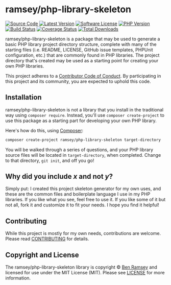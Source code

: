# ramsey/php-library-skeleton

[![Source Code][badge-source]][source]
[![Latest Version][badge-release]][packagist]
[![Software License][badge-license]][license]
[![PHP Version][badge-php]][php]
[![Build Status][badge-build]][build]
[![Coverage Status][badge-coverage]][coverage]
[![Total Downloads][badge-downloads]][downloads]

ramsey/php-library-skeleton is a package that may be used to generate a basic
PHP library project directory structure, complete with many of the starting
files (i.e. README, LICENSE, GitHub issue templates, PHPUnit configuration,
etc.) that are commonly found in PHP libraries. The project directory that's
created may be used as a starting point for creating your own PHP libraries.

This project adheres to a [Contributor Code of Conduct][conduct]. By
participating in this project and its community, you are expected to uphold this
code.


## Installation

ramsey/php-library-skeleton is not a library that you install in the traditional
way using `composer require`. Instead, you'll use `composer create-project` to
use this package as a starting part for developing your own PHP library.

Here's how do this, using [Composer][]:

```bash
composer create-project ramsey/php-library-skeleton target-directory
```

You will be walked through a series of questions, and your PHP library source
files will be located in `target-directory`, when completed. Change to that
directory, `git init`, and off you go!


## Why did you include *x* and not *y*?

Simply put: I created this project skeleton generator for my own uses, and these
are the common files and boilerplate language I use in my PHP libraries. If you
like what you see, feel free to use it. If you like some of it but not all, fork
it and customize it to fit your needs. I hope you find it helpful!


## Contributing

While this project is mostly for my own needs, contributions are welcome. Please
read [CONTRIBUTING][] for details.


## Copyright and License

The ramsey/php-library-skeleton library is copyright © [Ben Ramsey](https://benramsey.com)
and licensed for use under the MIT License (MIT). Please see [LICENSE][] for
more information.


[conduct]: https://github.com/ramsey/php-library-skeleton/blob/master/.github/CODE_OF_CONDUCT.md
[composer]: http://getcomposer.org/
[contributing]: https://github.com/ramsey/php-library-skeleton/blob/master/.github/CONTRIBUTING.md

[badge-source]: http://img.shields.io/badge/source-ramsey/php--library--skeleton-blue.svg?style=flat-square
[badge-release]: https://img.shields.io/packagist/v/ramsey/php-library-skeleton.svg?style=flat-square&label=release
[badge-license]: https://img.shields.io/packagist/l/ramsey/php-library-skeleton.svg?style=flat-square
[badge-php]: https://img.shields.io/packagist/php-v/ramsey/php-library-skeleton.svg?style=flat-square
[badge-build]: https://img.shields.io/travis/ramsey/php-library-skeleton/master.svg?style=flat-square
[badge-coverage]: https://img.shields.io/coveralls/github/ramsey/php-library-skeleton/master.svg?style=flat-square
[badge-downloads]: https://img.shields.io/packagist/dt/ramsey/php-library-skeleton.svg?style=flat-square&colorB=mediumvioletred

[source]: https://github.com/ramsey/php-library-skeleton
[packagist]: https://packagist.org/packages/ramsey/php-library-skeleton
[license]: https://github.com/ramsey/php-library-skeleton/blob/master/LICENSE
[php]: https://php.net
[build]: https://travis-ci.org/ramsey/php-library-skeleton
[coverage]: https://coveralls.io/r/ramsey/php-library-skeleton?branch=master
[downloads]: https://packagist.org/packages/ramsey/php-library-skeleton

